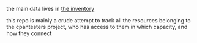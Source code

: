 the main data lives in [the inventory](inventory.md)

this repo is mainly a crude attempt to track all the resources belonging to the cpantesters project, who has access to them in which capacity, and how they connect
